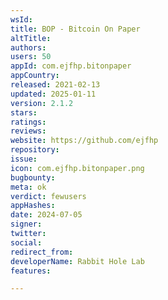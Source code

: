 ```yaml
---
wsId: 
title: BOP - Bitcoin On Paper
altTitle: 
authors: 
users: 50
appId: com.ejfhp.bitonpaper
appCountry: 
released: 2021-02-13
updated: 2025-01-11
version: 2.1.2
stars: 
ratings: 
reviews: 
website: https://github.com/ejfhp
repository: 
issue: 
icon: com.ejfhp.bitonpaper.png
bugbounty: 
meta: ok
verdict: fewusers
appHashes: 
date: 2024-07-05
signer: 
twitter: 
social: 
redirect_from: 
developerName: Rabbit Hole Lab
features: 

---
```


